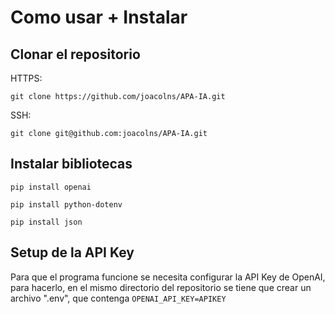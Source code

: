 # Como usar + Instalar

## Clonar el repositorio

HTTPS:

` git clone https://github.com/joacolns/APA-IA.git `

SSH:

` git clone git@github.com:joacolns/APA-IA.git `

## Instalar bibliotecas

` pip install openai `

` pip install python-dotenv `

` pip install json `

## Setup de la API Key

Para que el programa funcione se necesita configurar la API Key de OpenAI, para hacerlo, en el mismo directorio del repositorio se tiene que crear un archivo ".env", que contenga
` OPENAI_API_KEY=APIKEY `